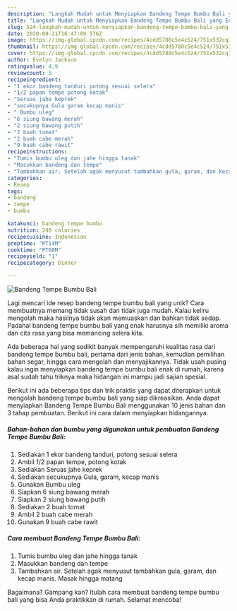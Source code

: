 ```yaml
---
description: "Langkah Mudah untuk Menyiapkan Bandeng Tempe Bumbu Bali yang Enak Banget"
title: "Langkah Mudah untuk Menyiapkan Bandeng Tempe Bumbu Bali yang Enak Banget"
slug: 524-langkah-mudah-untuk-menyiapkan-bandeng-tempe-bumbu-bali-yang-enak-banget
date: 2020-09-21T16:47:09.576Z
image: https://img-global.cpcdn.com/recipes/4cdd5780c5e4c524/751x532cq70/bandeng-tempe-bumbu-bali-foto-resep-utama.jpg
thumbnail: https://img-global.cpcdn.com/recipes/4cdd5780c5e4c524/751x532cq70/bandeng-tempe-bumbu-bali-foto-resep-utama.jpg
cover: https://img-global.cpcdn.com/recipes/4cdd5780c5e4c524/751x532cq70/bandeng-tempe-bumbu-bali-foto-resep-utama.jpg
author: Evelyn Jackson
ratingvalue: 4.9
reviewcount: 5
recipeingredient:
- "1 ekor bandeng tanduri potong sesuai selera"
- "1/2 papan tempe potong kotak"
- "Seruas jahe keprek"
- "secukupnya Gula garam kecap manis"
- " Bumbu uleg"
- "6 siung bawang merah"
- "2 siung bawang putih"
- "2 buah tomat"
- "2 buah cabe merah"
- "9 buah cabe rawit"
recipeinstructions:
- "Tumis bumbu uleg dan jahe hingga tanak"
- "Masukkan bandeng dan tempe"
- "Tambahkan air. Setelah agak menyusut tambahkan gula, garam, dan kecap manis. Masak hingga matang"
categories:
- Resep
tags:
- bandeng
- tempe
- bumbu

katakunci: bandeng tempe bumbu 
nutrition: 240 calories
recipecuisine: Indonesian
preptime: "PT14M"
cooktime: "PT60M"
recipeyield: "1"
recipecategory: Dinner

---
```



![Bandeng Tempe Bumbu Bali](https://img-global.cpcdn.com/recipes/4cdd5780c5e4c524/751x532cq70/bandeng-tempe-bumbu-bali-foto-resep-utama.jpg)

Lagi mencari ide resep bandeng tempe bumbu bali yang unik? Cara membuatnya memang tidak susah dan tidak juga mudah. Kalau keliru mengolah maka hasilnya tidak akan memuaskan dan bahkan tidak sedap. Padahal bandeng tempe bumbu bali yang enak harusnya sih memiliki aroma dan cita rasa yang bisa memancing selera kita.

Ada beberapa hal yang sedikit banyak mempengaruhi kualitas rasa dari bandeng tempe bumbu bali, pertama dari jenis bahan, kemudian pemilihan bahan segar, hingga cara mengolah dan menyajikannya. Tidak usah pusing kalau ingin menyiapkan bandeng tempe bumbu bali enak di rumah, karena asal sudah tahu triknya maka hidangan ini mampu jadi sajian spesial.




Berikut ini ada beberapa tips dan trik praktis yang dapat diterapkan untuk mengolah bandeng tempe bumbu bali yang siap dikreasikan. Anda dapat menyiapkan Bandeng Tempe Bumbu Bali menggunakan 10 jenis bahan dan 3 tahap pembuatan. Berikut ini cara dalam menyiapkan hidangannya.

<!--inarticleads1-->

##### Bahan-bahan dan bumbu yang digunakan untuk pembuatan Bandeng Tempe Bumbu Bali:

1. Sediakan 1 ekor bandeng tanduri, potong sesuai selera
1. Ambil 1/2 papan tempe, potong kotak
1. Sediakan Seruas jahe keprek
1. Sediakan secukupnya Gula, garam, kecap manis
1. Gunakan  Bumbu uleg
1. Siapkan 6 siung bawang merah
1. Siapkan 2 siung bawang putih
1. Sediakan 2 buah tomat
1. Ambil 2 buah cabe merah
1. Gunakan 9 buah cabe rawit




<!--inarticleads2-->

##### Cara membuat Bandeng Tempe Bumbu Bali:

1. Tumis bumbu uleg dan jahe hingga tanak
1. Masukkan bandeng dan tempe
1. Tambahkan air. Setelah agak menyusut tambahkan gula, garam, dan kecap manis. Masak hingga matang




Bagaimana? Gampang kan? Itulah cara membuat bandeng tempe bumbu bali yang bisa Anda praktikkan di rumah. Selamat mencoba!
